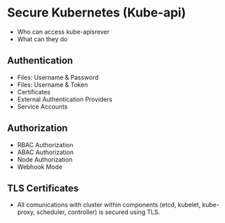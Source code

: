 # Secure Kubernetes (Kube-api)

- Who can access kube-apisrever
- What can they do

## Authentication

- Files: Username & Password
- Files: Username & Token
- Certificates
- External Authentication Providers
- Service Accounts

## Authorization

- RBAC Authorization
- ABAC Authorization
- Node Authorization
- Webhook Mode

## TLS Certificates

- All comunications with cluster within components (etcd, kubelet, kube-proxy, scheduler, controller) is secured using TLS.
